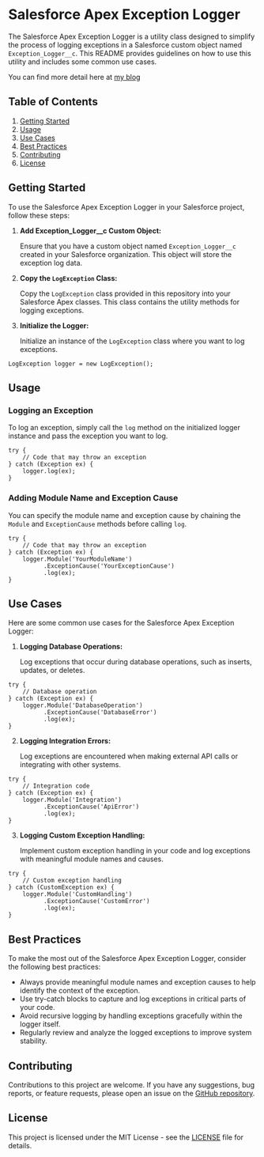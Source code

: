 # Salesforce Apex Exception Logger

The Salesforce Apex Exception Logger is a utility class designed to simplify the process of logging exceptions in a Salesforce custom object named `Exception_Logger__c`. This README provides guidelines on how to use this utility and includes some common use cases.

You can find more detail here at [my blog](https://salesforceable.medium.com/a-handy-error-logger-in-salesforce-to-write-the-exceptions-to-a-custom-object-2b6f79e4c0ef)

## Table of Contents
1. [Getting Started](#getting-started)
2. [Usage](#usage)
3. [Use Cases](#use-cases)
4. [Best Practices](#best-practices)
5. [Contributing](#contributing)
6. [License](#license)

## Getting Started

To use the Salesforce Apex Exception Logger in your Salesforce project, follow these steps:

1. **Add Exception_Logger__c Custom Object:**

   Ensure that you have a custom object named `Exception_Logger__c` created in your Salesforce organization. This object will store the exception log data.

2. **Copy the `LogException` Class:**

   Copy the `LogException` class provided in this repository into your Salesforce Apex classes. This class contains the utility methods for logging exceptions.

3. **Initialize the Logger:**

   Initialize an instance of the `LogException` class where you want to log exceptions.

```apex
LogException logger = new LogException();
```

## Usage

### Logging an Exception

To log an exception, simply call the `log` method on the initialized logger instance and pass the exception you want to log.

```apex
try {
    // Code that may throw an exception
} catch (Exception ex) {
    logger.log(ex);
}
```

### Adding Module Name and Exception Cause

You can specify the module name and exception cause by chaining the `Module` and `ExceptionCause` methods before calling `log`.

```apex
try {
    // Code that may throw an exception
} catch (Exception ex) {
    logger.Module('YourModuleName')
          .ExceptionCause('YourExceptionCause')
          .log(ex);
}
```

## Use Cases

Here are some common use cases for the Salesforce Apex Exception Logger:

1. **Logging Database Operations:**

   Log exceptions that occur during database operations, such as inserts, updates, or deletes.

```apex
try {
    // Database operation
} catch (Exception ex) {
    logger.Module('DatabaseOperation')
          .ExceptionCause('DatabaseError')
          .log(ex);
}
```

2. **Logging Integration Errors:**

   Log exceptions are encountered when making external API calls or integrating with other systems.

```apex
try {
    // Integration code
} catch (Exception ex) {
    logger.Module('Integration')
          .ExceptionCause('ApiError')
          .log(ex);
}
```

3. **Logging Custom Exception Handling:**

   Implement custom exception handling in your code and log exceptions with meaningful module names and causes.

```apex
try {
    // Custom exception handling
} catch (CustomException ex) {
    logger.Module('CustomHandling')
          .ExceptionCause('CustomError')
          .log(ex);
}
```

## Best Practices

To make the most out of the Salesforce Apex Exception Logger, consider the following best practices:

- Always provide meaningful module names and exception causes to help identify the context of the exception.
- Use try-catch blocks to capture and log exceptions in critical parts of your code.
- Avoid recursive logging by handling exceptions gracefully within the logger itself.
- Regularly review and analyze the logged exceptions to improve system stability.

## Contributing

Contributions to this project are welcome. If you have any suggestions, bug reports, or feature requests, please open an issue on the [GitHub repository](https://github.com/twentyTwo/SalesforceExceptionLogger/issues).

## License

This project is licensed under the MIT License - see the [LICENSE](LICENSE) file for details.

